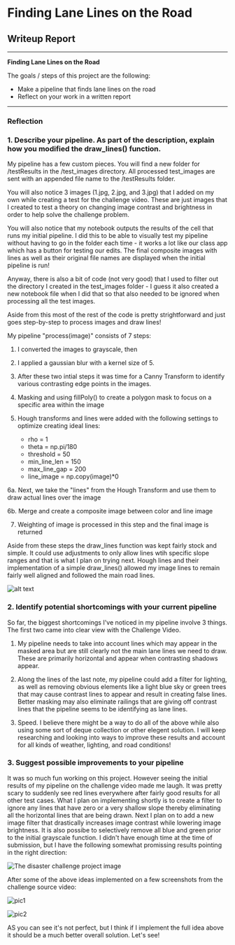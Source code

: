 # **Finding Lane Lines on the Road** 

## Writeup Report
---

**Finding Lane Lines on the Road**


The goals / steps of this project are the following:
* Make a pipeline that finds lane lines on the road
* Reflect on your work in a written report


---

### Reflection

### 1. Describe your pipeline. As part of the description, explain how you modified the draw_lines() function.

My pipeline has a few custom pieces. You will find a new folder for /testResults in the /test_images directory. All processed test_images are sent with an appended file name to the /testResults folder. 

You will also notice 3 images (1.jpg, 2.jpg, and 3.jpg) that I added on my own while creating a test for the challenge video. These are just images that I created to test a theory on changing image contrast and brightness in order to help solve the challenge problem. 

You will also notice that my notebook outputs the results of the cell that runs my initial pipeline. I did this to be able to visually test my pipeline without having to go in the folder each time - it works a lot like our class app which has a button for testing our edits. The final composite images with lines as well as their original file names are displayed when the initial pipeline is run!

Anyway, there is also a bit of code (not very good) that I used to filter out the directory I created in the test_images folder - I guess it also created a new notebook file when I did that so that also needed to be ignored when processing all the test images. 

Aside from this most of the rest of the code is pretty strightforward and just goes step-by-step to process images and draw lines! 


My pipeline "process(image)" consists of 7 steps:

1. I converted the images to grayscale, then 

2. I applied a gaussian blur with a kernel size of 5. 

3. After these two intial steps it was time for a Canny Transform to identify various contrasting edge points in the images. 

4. Masking and using fillPoly() to create a polygon mask to focus on a specific area within the image

5. Hough transforms and lines were added with the following settings to optimize creating ideal lines:
   * rho = 1
   * theta = np.pi/180
   * threshold = 50
   * min_line_len = 150
   * max_line_gap = 200
   * line_image = np.copy(image)*0

6a. Next, we take the "lines" from the Hough Transform and use them to draw actual lines over the image 

6b. Merge and create a composite image between color and line image 

7.  Weighting of image is processed in this step and the final image is returned  

Aside from these steps the draw_lines function was kept fairly stock and simple. It could use adjustments to only allow lines wtih specific slope ranges and that is what I plan on trying next. Hough lines and their implementation of a simple draw_lines() allowed my image lines to remain fairly well aligned and followed the main road lines. 

![alt text](https://i.imgur.com/wvuSdMA.png)


### 2. Identify potential shortcomings with your current pipeline

So far, the biggest shortcomings I've noticed in my pipeline involve 3 things. The first two came into clear view with the Challenge Video.

1. My pipeline needs to take into account lines which may appear in the masked area but are still clearly not the main lane lines we need to draw. These are primarily horizontal and appear when contrasting shadows appear. 

2. Along the lines of the last note, my pipeline could add a filter for lighting, as well as removing obvious elements like a light blue sky or green trees that may cause contrast lines to appear and result in creating false lines. Better masking may also eliminate railings that are giving off contrast lines that the pipeline seems to be identifying as lane lines. 

3. Speed. I believe there might be a way to do all of the above while also using some sort of deque collection or other elegent solution. I will keep researching and looking into ways to improve these results and account for all kinds of weather, lighting, and road conditions! 


### 3. Suggest possible improvements to your pipeline

It was so much fun working on this project. However seeing the initial results of my pipeline on the challenge video made me laugh. It was pretty scary to suddenly see red lines everywhere after fairly good results for all other test cases. What I plan on implementing shortly is to create a filter to ignore any lines that have zero or a very shallow slope thereby eliminating all the horizontal lines that are being drawn. Next I plan on to add a new image filter that drastically increases image contrast while lowering image brightness. It is also possibe to selectively remove all blue and green prior to the initial grayscale function. I didn't have enough time at the time of submission, but I have the following somewhat promissing results pointing in the right direction:

![The disaster challenge project image](https://i.imgur.com/P5c9S8F.jpg)


After some of the above ideas implemented on a few screenshots from the challenge source video:

![pic1](https://i.imgur.com/oYGAfTN.png)


![pic2](https://i.imgur.com/yfAi7MJ.png)

AS you can see it's not perfect, but I think if I implement the full idea above it should be a much better overall solution. Let's see!


[image1]: ./examples/grayscale.jpg "Grayscale"



